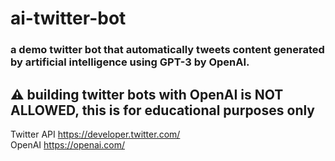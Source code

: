 # ai-twitter-bot
### a demo twitter bot that automatically tweets content generated by artificial intelligence using GPT-3 by OpenAI.
## ⚠️ building twitter bots with OpenAI is NOT ALLOWED, this is for educational purposes only
Twitter API https://developer.twitter.com/ <br>
OpenAI https://openai.com/
